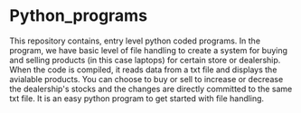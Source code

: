 # Python_programs
This repository contains, entry level python coded programs.
In the program, we have basic level of file handling to create a system for buying and selling products (in this case laptops) for certain store or dealership.
When the code is compiled, it reads data from a txt file and displays the avialable products. You can choose to buy or sell to increase or decrease the dealership's stocks and the changes are directly committed to the same txt file.
It is an easy python program to get started with file handling.
